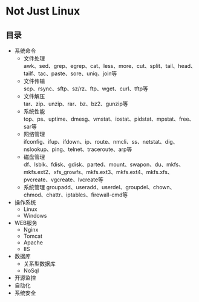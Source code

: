 # Not Just Linux

## 目录  
* 系统命令  
  * 文件处理  
    awk、sed、grep、egrep、cat、less、more、cut、split、tail、head、tailf、tac、paste、sore、uniq、join等
  * 文件传输  
    scp、rsync、sftp、sz/rz、ftp、wget、curl、tftp等  
  * 文件解压  
    tar、zip、unzip、rar、bz、bz2、gunzip等
  * 系统性能  
    top、ps、uptime、dmesg、vmstat、iostat、pidstat、mpstat、free、sar等
  * 网络管理  
    ifconfig、ifup、ifdown、ip、route、nmcli、ss、netstat、dig、nslookup、ping、telnet、traceroute、arp等
  * 磁盘管理  
    df、lsblk、fdisk、gdisk、parted、mount、swapon、du、mkfs、mkfs.ext2、xfs_growfs、mkfs.ext3、mkfs.ext4、mkfs.xfs、pvcreate、vgcreate、lvcreate等
  * 系统管理
    groupadd、useradd、userdel、groupdel、chown、chmod、chattr、iptables、firewall-cmd等
* 操作系统
  * Linux
  * Windows  
* WEB服务
  * Nginx
  * Tomcat
  * Apache
  * IIS  
* 数据库
  * 关系型数据库
  * NoSql
* 开源监控
* 自动化
* 系统安全
